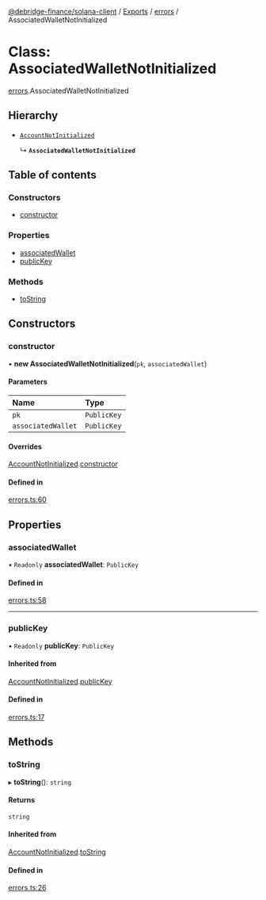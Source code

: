 [@debridge-finance/solana-client](../README.md) / [Exports](../modules.md) / [errors](../modules/errors.md) / AssociatedWalletNotInitialized

# Class: AssociatedWalletNotInitialized

[errors](../modules/errors.md).AssociatedWalletNotInitialized

## Hierarchy

- [`AccountNotInitialized`](errors.AccountNotInitialized.md)

  ↳ **`AssociatedWalletNotInitialized`**

## Table of contents

### Constructors

- [constructor](errors.AssociatedWalletNotInitialized.md#constructor)

### Properties

- [associatedWallet](errors.AssociatedWalletNotInitialized.md#associatedwallet)
- [publicKey](errors.AssociatedWalletNotInitialized.md#publickey)

### Methods

- [toString](errors.AssociatedWalletNotInitialized.md#tostring)

## Constructors

### constructor

• **new AssociatedWalletNotInitialized**(`pk`, `associatedWallet`)

#### Parameters

| Name | Type |
| :------ | :------ |
| `pk` | `PublicKey` |
| `associatedWallet` | `PublicKey` |

#### Overrides

[AccountNotInitialized](errors.AccountNotInitialized.md).[constructor](errors.AccountNotInitialized.md#constructor)

#### Defined in

[errors.ts:60](https://github.com/debridge-finance/solana-contracts-client/blob/1b61583/src/errors.ts#L60)

## Properties

### associatedWallet

• `Readonly` **associatedWallet**: `PublicKey`

#### Defined in

[errors.ts:58](https://github.com/debridge-finance/solana-contracts-client/blob/1b61583/src/errors.ts#L58)

___

### publicKey

• `Readonly` **publicKey**: `PublicKey`

#### Inherited from

[AccountNotInitialized](errors.AccountNotInitialized.md).[publicKey](errors.AccountNotInitialized.md#publickey)

#### Defined in

[errors.ts:17](https://github.com/debridge-finance/solana-contracts-client/blob/1b61583/src/errors.ts#L17)

## Methods

### toString

▸ **toString**(): `string`

#### Returns

`string`

#### Inherited from

[AccountNotInitialized](errors.AccountNotInitialized.md).[toString](errors.AccountNotInitialized.md#tostring)

#### Defined in

[errors.ts:26](https://github.com/debridge-finance/solana-contracts-client/blob/1b61583/src/errors.ts#L26)
